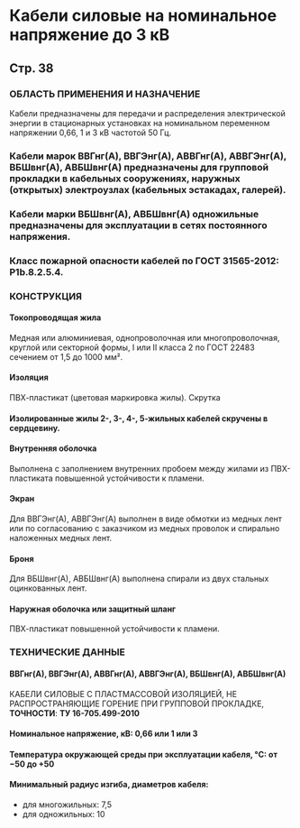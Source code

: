 # Кабели силовые на номинальное напряжение до 3 кВ

## Стр. 38

### ОБЛАСТЬ ПРИМЕНЕНИЯ И НАЗНАЧЕНИЕ  
Кабели предназначены для передачи и распределения электрической энергии в стационарных установках на номинальном переменном напряжении 0,66, 1 и 3 кВ частотой 50 Гц.

### Кабели марок ВВГнг(А), ВВГЭнг(А), АВВГнг(А), АВВГЭнг(А), ВБШвнг(А), АВБШвнг(А) предназначены для групповой прокладки в кабельных сооружениях, наружных (открытых) электроузлах (кабельных эстакадах, галерей).

### Кабели марки ВБШвнг(А), АВБШвнг(А) одножильные предназначены для эксплуатации в сетях постоянного напряжения.

### Класс пожарной опасности кабелей по ГОСТ 31565-2012: P1b.8.2.5.4.

### КОНСТРУКЦИЯ  

#### Токопроводящая жила  
Медная или алюминиевая, однопроволочная или многопроволочная, круглой или секторной формы, I или II класса 2 по ГОСТ 22483 сечением от 1,5 до 1000 мм². 

#### Изоляция  
ПВХ-пластикат (цветовая маркировка жилы). 
Скрутка

#### Изолированные жилы 2-, 3-, 4-, 5-жильных кабелей скручены в сердцевину. 

#### Внутренняя оболочка  
Выполнена с заполнением внутренних пробоем между жилами из ПВХ-пластиката повышенной устойчивости к пламени. 

#### Экран  
Для ВВГЭнг(А), АВВГЭнг(А) выполнен в виде обмотки из медных лент или по согласованию с заказчиком из медных проволок и спирально наложенных медных лент. 

#### Броня  
Для ВБШвнг(А), АВБШвнг(А) выполнена спирали из двух стальных оцинкованных лент. 

#### Наружная оболочка или защитный шланг  
ПВХ-пластикат повышенной устойчивости к пламени. 

### ТЕХНИЧЕСКИЕ ДАННЫЕ  

#### ВВГнг(А), ВВГЭнг(А), АВВГнг(А), АВВГЭнг(А), ВБШвнг(А), АВБШвнг(А)  
КАБЕЛИ СИЛОВЫЕ С ПЛАСТМАССОВОЙ ИЗОЛЯЦИЕЙ, НЕ РАСПРОСТРАНЯЮЩИЕ ГОРЕНИЕ ПРИ ГРУППОВОЙ ПРОКЛАДКЕ,   
**ТОЧНОСТИ**: **ТУ 16-705.499-2010**

#### Номинальное напряжение, кВ: 0,66 или 1 или 3   

#### Температура окружающей среды при эксплуатации кабеля, °C: от −50 до +50    

#### Минимальный радиус изгиба, диаметров кабеля:
- для многожильных: 7,5
- для одножильных: 10
